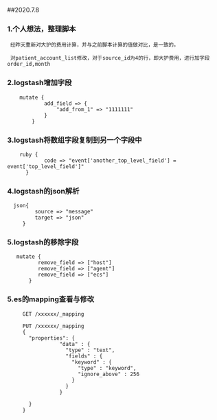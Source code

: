 ##2020.7.8


### 1.个人想法，整理脚本
    
     经昨天重新对大护的费用计算，并与之前脚本计算的值做对比，是一致的。
     
     对patient_account_list修改，对于source_id为4的行，即大护费用，进行加字段order_id,month

### 2.logstash增加字段
        mutate {
                add_field => {
                    "add_from_1" => "1111111"
                }
            }
### 3.logstash将数组字段复制到另一个字段中
        ruby {
                code => "event['another_top_level_field'] = event['top_level_field']"
          }
### 4.logstash的json解析
      json{
             source => "message"
             target => "json"
         }
 ### 5.logstash的移除字段
       mutate {
              remove_field => ["host"]
              remove_field => ["agent"]
              remove_field => ["ecs"]
           }
 ### 5.es的mapping查看与修改
         GET /xxxxxx/_mapping
         
         PUT /xxxxxx/_mapping
         {
           "properties": {
                     "data" : {
                       "type" : "text",
                       "fields" : {
                         "keyword" : {
                           "type" : "keyword",
                           "ignore_above" : 256
                         }
                       }
                     }
             
           }
         }

